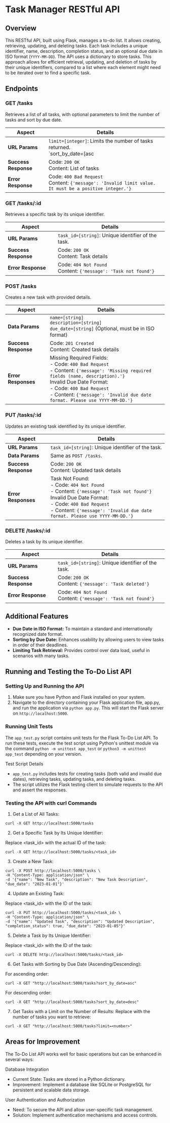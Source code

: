 # Task Manager RESTful API

## Overview
This RESTful API, built using Flask, manages a to-do list. It allows creating, retrieving, updating, and deleting tasks. Each task includes a unique identifier, name, description, completion status, and an optional due date in ISO format (`YYYY-MM-DD`). The API uses a dictionary to store tasks. This approach allows for efficient retrieval, updating, and deletion of tasks by their unique identifiers, compared to a list where each element might need to be iterated over to find a specific task.

## Endpoints

### GET /tasks
Retrieves a list of all tasks, with optional parameters to limit the number of tasks and sort by due date.

| Aspect          | Details                                                                                   |
|-----------------|-------------------------------------------------------------------------------------------|
| **URL Params**  | `limit=[integer]`: Limits the number of tasks returned.<br>`sort_by_date=[asc|desc]`: Sorts tasks by due date in ascending or descending order. |
| **Success Response** | Code: `200 OK`<br>Content: List of tasks                                                   |
| **Error Response**   | Code: `400 Bad Request`<br>Content: `{'message': 'Invalid limit value. It must be a positive integer.'}` |

### GET /tasks/:id
Retrieves a specific task by its unique identifier.

| Aspect          | Details                                                                                   |
|-----------------|-------------------------------------------------------------------------------------------|
| **URL Params**  | `task_id=[string]`: Unique identifier of the task.                                        |
| **Success Response** | Code: `200 OK`<br>Content: Task details                                                    |
| **Error Response**   | Code: `404 Not Found`<br>Content: `{'message': 'Task not found'}`                          |

### POST /tasks
Creates a new task with provided details.

| Aspect          | Details                                                                                   |
|-----------------|-------------------------------------------------------------------------------------------|
| **Data Params** | `name=[string]`<br>`description=[string]`<br>`due_date=[string]` (Optional, must be in ISO format) |
| **Success Response** | Code: `201 Created`<br>Content: Created task details                                       |
| **Error Responses**  | Missing Required Fields:<br>- Code: `400 Bad Request`<br>- Content: `{'message': 'Missing required fields (name, description).'}`<br>Invalid Due Date Format:<br>- Code: `400 Bad Request`<br>- Content: `{'message': 'Invalid due date format. Please use YYYY-MM-DD.'}` |

### PUT /tasks/:id
Updates an existing task identified by its unique identifier.

| Aspect          | Details                                                                                   |
|-----------------|-------------------------------------------------------------------------------------------|
| **URL Params**  | `task_id=[string]`: Unique identifier of the task.                                        |
| **Data Params** | Same as `POST /tasks`.                                                                    |
| **Success Response** | Code: `200 OK`<br>Content: Updated task details                                            |
| **Error Responses**  | Task Not Found:<br>- Code: `404 Not Found`<br>- Content: `{'message': 'Task not found'}`<br>Invalid Due Date Format:<br>- Code: `400 Bad Request`<br>- Content: `{'message': 'Invalid due date format. Please use YYYY-MM-DD.'}` |

### DELETE /tasks/:id
Deletes a task by its unique identifier.

| Aspect          | Details                                                                                   |
|-----------------|-------------------------------------------------------------------------------------------|
| **URL Params**  | `task_id=[string]`: Unique identifier of the task.                                        |
| **Success Response** | Code: `200 OK`<br>Content: `{'message': 'Task deleted'}`                                   |
| **Error Response**   | Code: `404 Not Found`<br>Content: `{'message': 'Task not found'}`                          |

## Additional Features
- **Due Date in ISO Format:** To maintain a standard and internationally recognized date format.
- **Sorting by Due Date:** Enhances usability by allowing users to view tasks in order of their deadlines.
- **Limiting Task Retrieval:** Provides control over data load, useful in scenarios with many tasks.

## Running and Testing the To-Do List API

### Setting Up and Running the API

1. Make sure you have Python and Flask installed on your system. 
2. Navigate to the directory containing your Flask application file, app.py, and run the application via ```python app.py```. This will start the Flask server on `http://localhost:5000`.

### Running Unit Tests

The `app_test.py` script contains unit tests for the Flask To-Do List API. To run these tests, execute the test script using Python's unittest module via the command ```python -m unittest app_test``` or ```python3 -m unittest app_test``` depending on your version.

Test Script Details
* `app_test.py` includes tests for creating tasks (both valid and invalid due dates), retrieving tasks, updating tasks, and deleting tasks.
* The script utilizes the Flask testing client to simulate requests to the API and assert the responses.
  
### Testing the API with curl Commands
1. Get a List of All Tasks:
```
curl -X GET http://localhost:5000/tasks
```
2. Get a Specific Task by Its Unique Identifier:

Replace <task_id> with the actual ID of the task:
```
curl -X GET http://localhost:5000/tasks/<task_id>
```
3. Create a New Task:
```
curl -X POST http://localhost:5000/tasks \
-H "Content-Type: application/json" \
-d '{"name": "New Task", "description": "New Task Description", "due_date": "2023-01-01"}'
```
4. Update an Existing Task:
   
Replace <task_id> with the ID of the task:
```
curl -X PUT http://localhost:5000/tasks/<task_id> \
-H "Content-Type: application/json" \
-d '{"name": "Updated Task", "description": "Updated Description", "completion_status": true, "due_date": "2023-01-05"}'
```
5. Delete a Task by Its Unique Identifier:
   
Replace <task_id> with the ID of the task:
```
curl -X DELETE http://localhost:5000/tasks/<task_id>
```
6. Get Tasks with Sorting by Due Date (Ascending/Descending):
   
  For ascending order:

```
curl -X GET "http://localhost:5000/tasks?sort_by_date=asc"
```

  For descending order:

```
curl -X GET "http://localhost:5000/tasks?sort_by_date=desc"
```

7. Get Tasks with a Limit on the Number of Results:
Replace <number> with the number of tasks you want to retrieve:
```
curl -X GET "http://localhost:5000/tasks?limit=<number>"
```

## Areas for Improvement
The To-Do List API works well for basic operations but can be enhanced in several ways:

Database Integration
* Current State: Tasks are stored in a Python dictionary.
* Improvement: Implement a database like SQLite or PostgreSQL for persistent and scalable data storage.
  
User Authentication and Authorization
* Need: To secure the API and allow user-specific task management.
* Solution: Implement authentication mechanisms and access controls.
